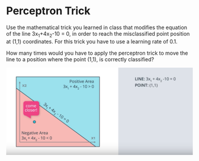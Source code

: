 # Perceptron Trick

Use the mathematical trick you learned in class that modifies the equation of the line 3x<sub>1</sub>+4x<sub>2</sub>-10 = 0, in order to reach the misclassified point position at (1,1) coordinates. For this trick you have to use a learning rate of 0.1.

How many times would you have to apply the perceptron trick to move the line to a position where the point (1,1), is correctly classified?


![image showing data given](lesson2_9.png)